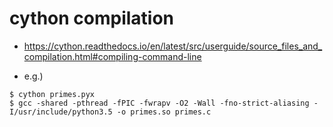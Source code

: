 # cython compilation

* https://cython.readthedocs.io/en/latest/src/userguide/source_files_and_compilation.html#compiling-command-line

* e.g.)

```
$ cython primes.pyx
$ gcc -shared -pthread -fPIC -fwrapv -O2 -Wall -fno-strict-aliasing -I/usr/include/python3.5 -o primes.so primes.c
```

